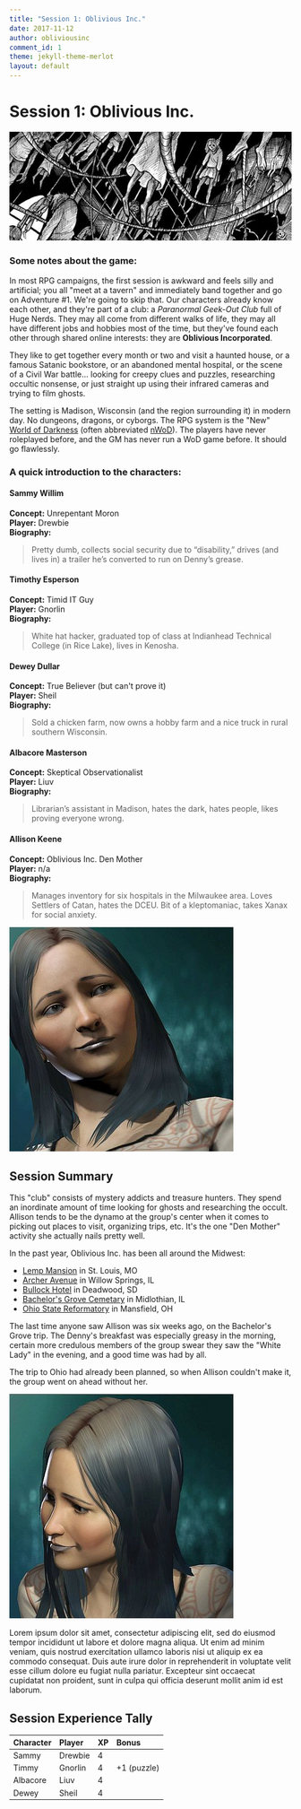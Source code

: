 ```yaml
---
title: "Session 1: Oblivious Inc."
date: 2017-11-12
author: obliviousinc
comment_id: 1
theme: jekyll-theme-merlot
layout: default
---
```


# Session 1: Oblivious Inc.

![Ropes](/assets/img/hdr/ropes.jpg)

### Some notes about the game:

In most RPG campaigns, the first session is awkward and feels silly and artificial; you all "meet at a tavern" and immediately band together and go on Adventure #1.  We're going to skip that.  Our characters already know each other, and they're part of a club:  a *Paranormal Geek-Out Club* full of Huge Nerds.  They may all come from different walks of life, they may all have different jobs and hobbies most of the time, but they've found each other through shared online interests: they are **Oblivious Incorporated**.

They like to get together every month or two and visit a haunted house, or a famous Satanic bookstore, or an abandoned mental hospital, or the scene of a Civil War battle... looking for creepy clues and puzzles, researching occultic nonsense, or just straight up using their infrared cameras and trying to film ghosts.

The setting is Madison, Wisconsin (and the region surrounding it) in modern day.  No dungeons, dragons, or cyborgs.  The RPG system is the "New" [World of Darkness](http://whitewolf.wikia.com/wiki/World_of_Darkness) (often abbreviated [nWoD](https://www.google.com/search?q=nwod)).  The players have never roleplayed before, and the GM has never run a WoD game before.  It should go flawlessly.

### A quick introduction to the characters:

#### Sammy Willim

**Concept:**  Unrepentant Moron  
**Player:**  Drewbie  
**Biography:**
> Pretty dumb, collects social security due to “disability,” drives (and lives in) a trailer he’s converted to run on Denny’s grease.

#### Timothy Esperson

**Concept:**  Timid IT Guy  
**Player:**  Gnorlin  
**Biography:**
> White hat hacker, graduated top of class at Indianhead Technical College (in Rice Lake), lives in Kenosha.

#### Dewey Dullar

**Concept:**  True Believer (but can't prove it)  
**Player:**  Sheil  
**Biography:**
> Sold a chicken farm, now owns a hobby farm and a nice truck in rural southern Wisconsin.

#### Albacore Masterson

**Concept:**  Skeptical Observationalist  
**Player:**  Liuv  
**Biography:**
> Librarian’s assistant in Madison, hates the dark, hates people, likes proving everyone wrong.

#### Allison Keene

**Concept:**  Oblivious Inc. Den Mother  
**Player:**  n/a  
**Biography:**
> Manages inventory for six hospitals in the Milwaukee area.  Loves Settlers of Catan, hates the DCEU.  Bit of a kleptomaniac, takes Xanax for social anxiety.

![Allison](/assets/img/npc/sm/allison1.jpg)

## Session Summary

This "club" consists of mystery addicts and treasure hunters.  They spend an inordinate amount of time looking for ghosts and researching the occult.  Allison tends to be the dynamo at the group's center when it comes to picking out places to visit, organizing trips, etc.  It's the one "Den Mother" activity she actually nails pretty well.

In the past year, Oblivious Inc. has been all around the Midwest:

* [Lemp Mansion](https://the-line-up.com/lemp-family-mansion) in St. Louis, MO
* [Archer Avenue](https://www.ranker.com/list/most-haunted-road-archer-avenue/sabrina-ithal) in Willow Springs, IL
* [Bullock Hotel](http://www.hauntedhouses.com/states/sd/bullock_hotel.htm) in Deadwood, SD
* [Bachelor's Grove Cemetary](https://www.prairieghosts.com/bachgrov.html) in Midlothian, IL
* [Ohio State Reformatory](http://www.deadohio.com/mansfieldreformatory.htm) in Mansfield, OH

The last time anyone saw Allison was six weeks ago, on the Bachelor's Grove trip.  The Denny's breakfast was especially greasy in the morning, certain more credulous members of the group swear they saw the "White Lady" in the evening, and a good time was had by all.

The trip to Ohio had already been planned, so when Allison couldn't make it, the group went on ahead without her.

![Allison](/assets/img/npc/sm/allison2.jpg)

Lorem ipsum dolor sit amet, consectetur adipiscing elit, sed do eiusmod tempor incididunt ut labore et dolore magna aliqua. Ut enim ad minim veniam, quis nostrud exercitation ullamco laboris nisi ut aliquip ex ea commodo consequat. Duis aute irure dolor in reprehenderit in voluptate velit esse cillum dolore eu fugiat nulla pariatur. Excepteur sint occaecat cupidatat non proident, sunt in culpa qui officia deserunt mollit anim id est laborum.

## Session Experience Tally

| Character | Player  | XP  | Bonus       |
|:--------- |:------- |:--- |:----------- |
| Sammy     | Drewbie | 4   |             |
| Timmy     | Gnorlin | 4   | +1 (puzzle) |
| Albacore  | Liuv    | 4   |             |
| Dewey     | Sheil   | 4   |             |
